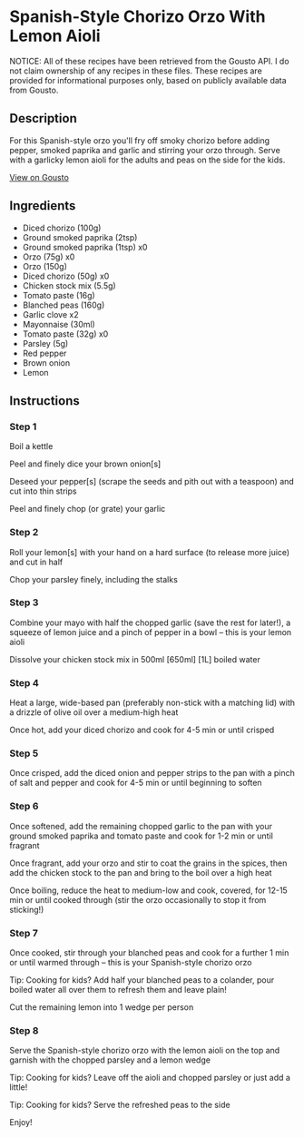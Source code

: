 # Spanish-Style Chorizo Orzo With Lemon Aioli

NOTICE: All of these recipes have been retrieved from the Gousto API. I do not claim ownership of any recipes in these files. These recipes are provided for informational purposes only, based on publicly available data from Gousto.

## Description

For this Spanish-style orzo you'll fry off smoky chorizo before adding pepper, smoked paprika and garlic and stirring your orzo through. Serve with a garlicky lemon aioli for the adults and peas on the side for the kids.

[View on Gousto](https://www.gousto.co.uk/recipes/cookbook/btr-spanish-style-chorizo-orzo-with-lemon-aioli)

## Ingredients

- Diced chorizo (100g)
- Ground smoked paprika (2tsp)
- Ground smoked paprika (1tsp) x0
- Orzo (75g) x0
- Orzo (150g)
- Diced chorizo (50g) x0
- Chicken stock mix (5.5g)
- Tomato paste (16g)
- Blanched peas (160g)
- Garlic clove x2
- Mayonnaise (30ml)
- Tomato paste (32g) x0
- Parsley (5g)
- Red pepper
- Brown onion
- Lemon

## Instructions


### Step 1

Boil a kettle

Peel and finely dice your brown onion[s]

Deseed your pepper[s] (scrape the seeds and pith out with a teaspoon) and cut into thin strips

Peel and finely chop (or grate) your garlic


### Step 2

Roll your lemon[s] with your hand on a hard surface (to release more juice) and cut in half

Chop your parsley finely, including the stalks


### Step 3

Combine your mayo with half the chopped garlic (save the rest for later!), a squeeze of lemon juice and a pinch of pepper in a bowl – this is your lemon aioli

Dissolve your chicken stock mix in 500ml <span class="text-purple">[650ml]</span> <span class="text-danger">[1L]</span> boiled water


### Step 4

Heat a large, wide-based pan (preferably non-stick with a matching lid) with a drizzle of olive oil over a medium-high heat

Once hot, add your diced chorizo and cook for 4-5 min or until crisped


### Step 5

Once crisped, add the diced onion and pepper strips to the pan with a pinch of salt and pepper and cook for 4-5 min or until beginning to soften


### Step 6

Once softened, add the remaining chopped garlic to the pan with your ground smoked paprika and tomato paste and cook for 1-2 min or until fragrant

Once fragrant, add your orzo and stir to coat the grains in the spices, then add the chicken stock to the pan and bring to the boil over a high heat

Once boiling, reduce the heat to medium-low and cook, covered, for 12-15 min or until cooked through (stir the orzo occasionally to stop it from sticking!)


### Step 7

Once cooked, stir through your blanched peas and cook for a further 1 min or until warmed through – this is your Spanish-style chorizo orzo

<span class="text-danger">Tip: Cooking for kids? Add half your blanched peas to a colander,</span> <span class="text-danger">pour boiled water all over them to refresh them and leave plain!</span>

Cut the remaining lemon into 1 wedge per person

### Step 8

Serve the Spanish-style chorizo orzo with the lemon aioli on the top and garnish with the chopped parsley and a lemon wedge

<span class="text-danger">Tip: Cooking for kids? Leave off the aioli and chopped parsley or just add a little!</span>

<span class="text-danger">Tip: Cooking for kids? Serve the refreshed peas to the side</span>

Enjoy!

